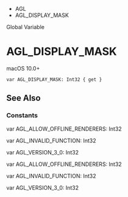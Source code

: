 

- AGL
-  AGL_DISPLAY_MASK 

Global Variable

# AGL_DISPLAY_MASK

macOS 10.0+

``` source
var AGL_DISPLAY_MASK: Int32 { get }
```

## See Also

### Constants

var AGL_ALLOW_OFFLINE_RENDERERS: Int32

var AGL_INVALID_FUNCTION: Int32

var AGL_VERSION_3_0: Int32

var AGL_ALLOW_OFFLINE_RENDERERS: Int32

var AGL_INVALID_FUNCTION: Int32

var AGL_VERSION_3_0: Int32

